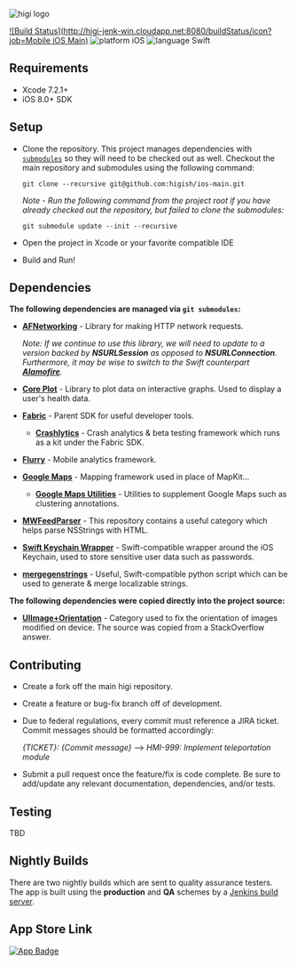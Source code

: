 ![higi logo](https://higi.com/downloads/press_kit/higi_color-transparent_logo.png)

[![Build Status](http://higi-jenk-win.cloudapp.net:8080/buildStatus/icon?job=Mobile iOS Main)](http://higi-jenk-win.cloudapp.net:8080/job/Mobile%20iOS%20Main/)
![platform iOS](https://img.shields.io/badge/platform-ios-lightgray.svg)
![language Swift](https://img.shields.io/badge/language-Swift%202.1.1-orange.svg)

Requirements
------------
- Xcode 7.2.1+
- iOS 8.0+ SDK


Setup
-----

- Clone the repository. This project manages dependencies with [`submodules`](http://www.git-scm.com/book/en/v2/Git-Tools-Submodules) so they will need to be checked out as well. Checkout the main repository and submodules using the following command:

  `git clone --recursive git@github.com:higish/ios-main.git`

  *Note - Run the following command from the project root if you have already checked out the repository, but failed to clone the submodules:*
  
    `git submodule update --init --recursive`

- Open the project in Xcode or your favorite compatible IDE
- Build and Run!

Dependencies
------------
__The following dependencies are managed via `git submodules`:__
- [**AFNetworking**](https://github.com/AFNetworking/AFNetworking) - Library for making HTTP network requests. 

  *Note: If we continue to use this library, we will need to update to a version backed by __NSURLSession__ as opposed to __NSURLConnection__. Furthermore, it may be wise to switch to the Swift counterpart [**Alamofire**](https://github.com/Alamofire/Alamofire.git).*
- [**Core Plot**](https://github.com/higish/core-plot) - Library to plot data on interactive graphs. Used to display a user's health data.
- [**Fabric**](https://github.com/higish/ios-fabric) - Parent SDK for useful developer tools.
  - [**Crashlytics**](https://github.com/higish/ios-crashlytics) - Crash analytics & beta testing framework which runs as a kit under the Fabric SDK.
- [**Flurry**](https://github.com/flurry/Flurry-iOS-SDK.git) - Mobile analytics framework.
- [**Google Maps**](https://github.com/higish/ios-google-maps.git) - Mapping framework used in place of MapKit...
  - [**Google Maps Utilities**](https://github.com/higish/google-maps-ios-utils) - Utilities to supplement Google Maps such as clustering annotations.
- [**MWFeedParser**](https://github.com/mwaterfall/MWFeedParser.git) - This repository contains a useful category which helps parse NSStrings with HTML.
- [**Swift Keychain Wrapper**](https://github.com/jrendel/SwiftKeychainWrapper.git) - Swift-compatible wrapper around the iOS Keychain, used to store sensitive user data such as passwords.

- [**mergegenstrings**](https://github.com/higish/ios-merge-genstrings) - Useful, Swift-compatible python script which can be used to generate & merge localizable strings.  

__The following dependencies were copied directly into the project source:__

- [**UIImage+Orientation**]() - Category used to fix the orientation of images modified on device. The source was copied from a StackOverflow answer.

Contributing
------------
- Create a fork off the main higi repository. 
- Create a feature or bug-fix branch off of development.
- Due to federal regulations, every commit must reference a JIRA ticket. 
  Commit messages should be formatted accordingly: 
  
  _{TICKET}: {Commit message}_ --> _HMI-999: Implement teleportation module_
- Submit a pull request once the feature/fix is code complete. Be sure to add/update any relevant documentation, dependencies, and/or tests.

Testing
-------
TBD

Nightly Builds
--------------
There are two nightly builds which are sent to quality assurance testers. The app is built using the **production** and **QA** schemes by a [Jenkins build server](http://higi-jenk-win.cloudapp.net:8080/job/Mobile%20iOS%20Main/).

App Store Link
---------------
[![App Badge](http://linkmaker.itunes.apple.com/images/badges/en-us/badge_appstore-lrg.svg)](https://geo.itunes.apple.com/us/app/higi/id599485135?mt=8)

